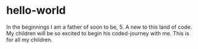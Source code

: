 # hello-world
In the beginnings
I am a father of soon to be, 5. A new to this land of code. My children will be so excited to begin his coded-journey with me. This is for all my children.
